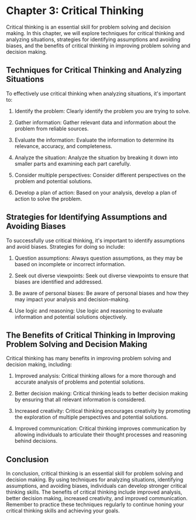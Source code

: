 Chapter 3: Critical Thinking
============================

Critical thinking is an essential skill for problem solving and decision making. In this chapter, we will explore techniques for critical thinking and analyzing situations, strategies for identifying assumptions and avoiding biases, and the benefits of critical thinking in improving problem solving and decision making.

Techniques for Critical Thinking and Analyzing Situations
---------------------------------------------------------

To effectively use critical thinking when analyzing situations, it's important to:

1. Identify the problem: Clearly identify the problem you are trying to solve.

2. Gather information: Gather relevant data and information about the problem from reliable sources.

3. Evaluate the information: Evaluate the information to determine its relevance, accuracy, and completeness.

4. Analyze the situation: Analyze the situation by breaking it down into smaller parts and examining each part carefully.

5. Consider multiple perspectives: Consider different perspectives on the problem and potential solutions.

6. Develop a plan of action: Based on your analysis, develop a plan of action to solve the problem.

Strategies for Identifying Assumptions and Avoiding Biases
----------------------------------------------------------

To successfully use critical thinking, it's important to identify assumptions and avoid biases. Strategies for doing so include:

1. Question assumptions: Always question assumptions, as they may be based on incomplete or incorrect information.

2. Seek out diverse viewpoints: Seek out diverse viewpoints to ensure that biases are identified and addressed.

3. Be aware of personal biases: Be aware of personal biases and how they may impact your analysis and decision-making.

4. Use logic and reasoning: Use logic and reasoning to evaluate information and potential solutions objectively.

The Benefits of Critical Thinking in Improving Problem Solving and Decision Making
----------------------------------------------------------------------------------

Critical thinking has many benefits in improving problem solving and decision making, including:

1. Improved analysis: Critical thinking allows for a more thorough and accurate analysis of problems and potential solutions.

2. Better decision making: Critical thinking leads to better decision making by ensuring that all relevant information is considered.

3. Increased creativity: Critical thinking encourages creativity by promoting the exploration of multiple perspectives and potential solutions.

4. Improved communication: Critical thinking improves communication by allowing individuals to articulate their thought processes and reasoning behind decisions.

Conclusion
----------

In conclusion, critical thinking is an essential skill for problem solving and decision making. By using techniques for analyzing situations, identifying assumptions, and avoiding biases, individuals can develop stronger critical thinking skills. The benefits of critical thinking include improved analysis, better decision making, increased creativity, and improved communication. Remember to practice these techniques regularly to continue honing your critical thinking skills and achieving your goals.
